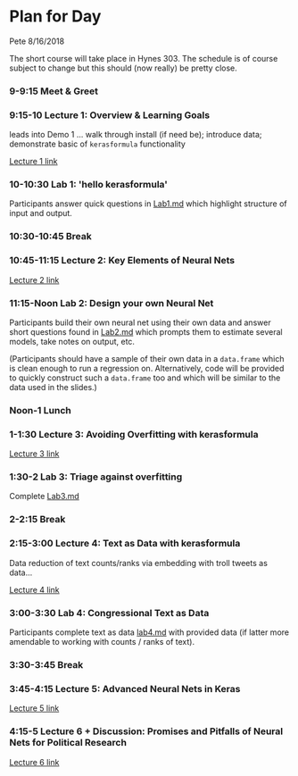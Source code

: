 Plan for Day
================
Pete
8/16/2018

The short course will take place in Hynes 303. The schedule is of course subject to change but this should (now really) be pretty close.

### 9-9:15 Meet & Greet

### 9:15-10 Lecture 1: Overview & Learning Goals

leads into Demo 1 ... walk through install (if need be); introduce data; demonstrate basic of `kerasformula` functionality

[Lecture 1 link](https://web.stanford.edu/~pmohanty/kerasformula_lecture1.pdf)

### 10-10:30 Lab 1: 'hello kerasformula'

Participants answer quick questions in [Lab1.md](https://github.com/rdrr1990/kerasformula/blob/master/short_course/kerasformula_lab1.md) which highlight structure of input and output.

### 10:30-10:45 Break

### 10:45-11:15 Lecture 2: Key Elements of Neural Nets

[Lecture 2 link](https://web.stanford.edu/~pmohanty/kerasformula_lecture2.pdf)

### 11:15-Noon Lab 2: Design your own Neural Net

Participants build their own neural net using their own data and answer short questions found in [Lab2.md](https://github.com/rdrr1990/kerasformula/blob/master/short_course/kerasformula_lab2.md) which prompts them to estimate several models, take notes on output, etc.

(Participants should have a sample of their own data in a `data.frame` which is clean enough to run a regression on. Alternatively, code will be provided to quickly construct such a `data.frame` too and which will be similar to the data used in the slides.)

### Noon-1 Lunch

### 1-1:30 Lecture 3: Avoiding Overfitting with kerasformula

[Lecture 3 link](https://web.stanford.edu/~pmohanty/kerasformula_lecture3.pdf)

### 1:30-2 Lab 3: Triage against overfitting

Complete [Lab3.md](https://github.com/rdrr1990/kerasformula/blob/master/short_course/kerasformula_lab3.md)

### 2-2:15 Break

### 2:15-3:00 Lecture 4: Text as Data with kerasformula

Data reduction of text counts/ranks via embedding with troll tweets as data...

[Lecture 4 link](https://web.stanford.edu/~pmohanty/kerasformula_lecture4.pdf)

### 3:00-3:30 Lab 4: Congressional Text as Data

Participants complete text as data [lab4.md](https://github.com/rdrr1990/kerasformula/blob/master/short_course/kerasformula_lab4.md) with provided data (if latter more amendable to working with counts / ranks of text).

### 3:30-3:45 Break

### 3:45-4:15 Lecture 5: Advanced Neural Nets in Keras

[Lecture 5 link](https://web.stanford.edu/~pmohanty/kerasformula_lecture5.pdf)

### 4:15-5 Lecture 6 + Discussion: Promises and Pitfalls of Neural Nets for Political Research

[Lecture 6 link](https://web.stanford.edu/~pmohanty/kerasformula_lecture6.pdf)
